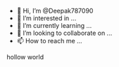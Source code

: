 - 👋 Hi, I’m @Deepak787090
- 👀 I’m interested in ...
- 🌱 I’m currently learning ...
- 💞️ I’m looking to collaborate on ...
- 📫 How to reach me ...

<!---
Deepak787090/Deepak787090 is a ✨ special ✨ repository because its `README.md` (this file) appears on your GitHub profile.
You can click the Preview link to take a look at your changes.
--->hollow world

